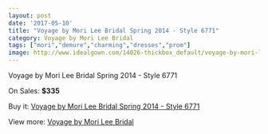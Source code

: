 ```yaml
---
layout: post
date: '2017-05-10'
title: "Voyage by Mori Lee Bridal Spring 2014 - Style 6771"
category: Voyage by Mori Lee Bridal
tags: ["mori","demure","charming","dresses","prom"]
image: http://www.idealgown.com/14026-thickbox_default/voyage-by-mori-lee-bridal-spring-2014-style-6771.jpg
---
```

Voyage by Mori Lee Bridal Spring 2014 - Style 6771

On Sales: **$335**
<a href="https://www.idealgown.com/en/voyage-by-mori-lee-bridal/5657-voyage-by-mori-lee-bridal-spring-2014-style-6771.html"><amp-img layout="responsive" width="600" height="600" src="//www.idealgown.com/14026-thickbox_default/voyage-by-mori-lee-bridal-spring-2014-style-6771.jpg" alt="Voyage by Mori Lee Bridal Spring 2014 - Style 6771 0" /></a>
<a href="https://www.idealgown.com/en/voyage-by-mori-lee-bridal/5657-voyage-by-mori-lee-bridal-spring-2014-style-6771.html"><amp-img layout="responsive" width="600" height="600" src="//www.idealgown.com/14028-thickbox_default/voyage-by-mori-lee-bridal-spring-2014-style-6771.jpg" alt="Voyage by Mori Lee Bridal Spring 2014 - Style 6771 1" /></a>
<a href="https://www.idealgown.com/en/voyage-by-mori-lee-bridal/5657-voyage-by-mori-lee-bridal-spring-2014-style-6771.html"><amp-img layout="responsive" width="600" height="600" src="//www.idealgown.com/14027-thickbox_default/voyage-by-mori-lee-bridal-spring-2014-style-6771.jpg" alt="Voyage by Mori Lee Bridal Spring 2014 - Style 6771 2" /></a>

Buy it: [Voyage by Mori Lee Bridal Spring 2014 - Style 6771](https://www.idealgown.com/en/voyage-by-mori-lee-bridal/5657-voyage-by-mori-lee-bridal-spring-2014-style-6771.html "Voyage by Mori Lee Bridal Spring 2014 - Style 6771")

View more: [Voyage by Mori Lee Bridal](https://www.idealgown.com/en/83-voyage-by-mori-lee-bridal "Voyage by Mori Lee Bridal")